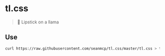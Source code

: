 # tl.css

> 💄 Lipstick on a llama

## Use

```sh
curl https://raw.githubusercontent.com/seanmcp/tl.css/master/tl.css > tl.css
```
